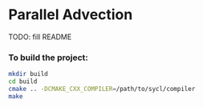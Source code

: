 # Parallel Advection

TODO: fill README 

### To build the project:
```sh
mkdir build
cd build
cmake .. -DCMAKE_CXX_COMPILER=/path/to/sycl/compiler
make
```